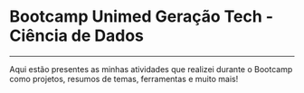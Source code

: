 # Bootcamp Unimed Geração Tech - Ciência de Dados
------
Aqui estão presentes as minhas atividades que realizei durante o Bootcamp como projetos, resumos de temas, ferramentas e muito mais!
